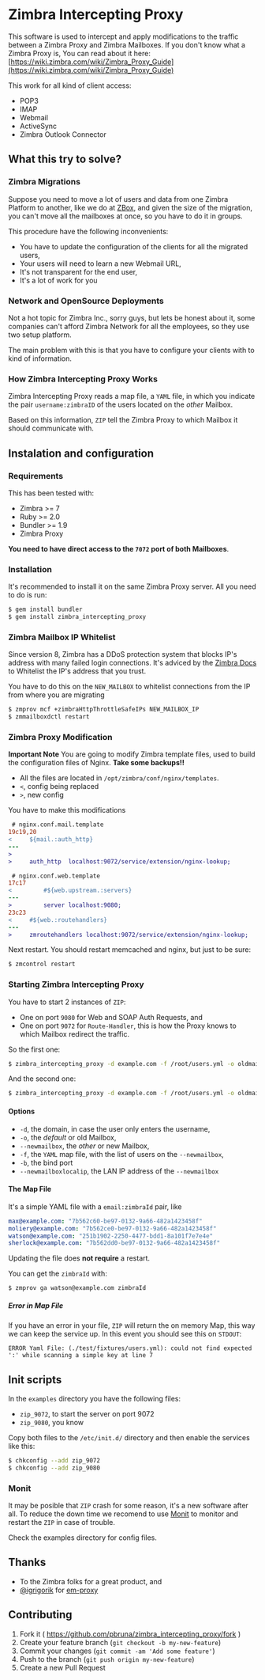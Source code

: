 # Zimbra Intercepting Proxy

This software is used to intercept and apply modifications to the traffic between a Zimbra Proxy and Zimbra Mailboxes.
If you don't know what a Zimbra Proxy is, You can read about it here: [https://wiki.zimbra.com/wiki/Zimbra_Proxy_Guide](https://wiki.zimbra.com/wiki/Zimbra_Proxy_Guide)

This work for all kind of client access:

* POP3
* IMAP
* Webmail
* ActiveSync
* Zimbra Outlook Connector

## What this try to solve?

### Zimbra Migrations
Suppose you need to move a lot of users and data from one Zimbra Platform to another, like we do at [ZBox](http://www.zboxapp.com), and given the size of the migration, you can't move all the mailboxes at once, so you have to do it in groups.

This procedure have the following inconvenients:

* You have to update the configuration of the clients for all the migrated users,
* Your users will need to learn a new Webmail URL,
* It's not transparent for the end user,
* It's a lot of work for you

### Network and OpenSource Deployments
Not a hot topic for Zimbra Inc., sorry guys, but lets be honest about it, some companies can't afford Zimbra Network for all the employees, so they use two setup platform.

The main problem with this is that you have to configure your clients with to kind of information.

### How Zimbra Intercepting Proxy Works
Zimbra Intercepting Proxy reads a map file, a `YAML` file, in which you indicate the pair `username:zimbraID` of the users located on the _other_  Mailbox.

Based on this information, `ZIP` tell the Zimbra Proxy to which Mailbox it should communicate with.

## Instalation and configuration

### Requirements
This has been tested with:

* Zimbra >= 7
* Ruby >= 2.0
* Bundler >= 1.9
* Zimbra Proxy

**You need to have direct access to the `7072` port of both Mailboxes**.

### Installation
It's recommended to install it on the same Zimbra Proxy server. All you need to do is run:

```bash
$ gem install bundler
$ gem install zimbra_intercepting_proxy
```

### Zimbra Mailbox IP Whitelist

Since version 8, Zimbra has a DDoS protection system that blocks IP's address with many failed login connections. It's adviced by the [Zimbra Docs](https://wiki.zimbra.com/wiki/DoSFilter) to Whitelist the IP's address that you trust.

You have to do this on the `NEW_MAILBOX` to whitelist connections from the IP from where you are migrating

```bash
$ zmprov mcf +zimbraHttpThrottleSafeIPs NEW_MAILBOX_IP
$ zmmailboxdctl restart
```

### Zimbra Proxy Modification

**Important Note**
You are going to modify Zimbra template files, used to build the configuration files of Nginx. **Take some backups!!**

* All the files are located in `/opt/zimbra/conf/nginx/templates`.
* `<`, config being replaced
* `>`, new config

You have to make this modifications

```diff
 # nginx.conf.mail.template
19c19,20
<     ${mail.:auth_http}
---
>
>     auth_http  localhost:9072/service/extension/nginx-lookup;
```

```diff
 # nginx.conf.web.template
17c17
<         #${web.upstream.:servers}
---
>         server localhost:9080;
23c23
<     #${web.:routehandlers}
---
>     zmroutehandlers localhost:9072/service/extension/nginx-lookup;
```

Next restart. You should restart memcached and nginx, but just to be sure:

```bash
$ zmcontrol restart
```

### Starting Zimbra Intercepting Proxy

You have to start 2 instances of `ZIP`:

* One on port `9080` for Web and SOAP Auth Requests, and
* One on port `9072` for `Route-Handler`, this is how the Proxy knows to which Mailbox redirect the traffic.

So the first one:

```bash
$ zimbra_intercepting_proxy -d example.com -f /root/users.yml -o oldmailbox.example.com --newmailbox=190.196.215.125 -b 9080 --newmailboxlocalip=192.168.0.
```

And the second one:

```bash
$ zimbra_intercepting_proxy -d example.com -f /root/users.yml -o oldmailbox.example.com --newmailbox=190.196.215.125 -b 9072 --newmailboxlocalip=192.168.0.
```

#### Options

* `-d`, the domain, in case the user only enters the username,
* `-o`, the _default_ or old Mailbox,
* `--newmailbox`, the _other_ or new Mailbox,
* `-f`, the `YAML` map file, with the list of users on the `--newmailbox`,
* `-b`, the bind port
* `--newmailboxlocalip`, the LAN IP address of the `--newmailbox`


#### The Map File

It's a simple YAML file with a `email:zimbraId` pair, like

```yaml
max@example.com: "7b562c60-be97-0132-9a66-482a1423458f"
moliery@example.com: "7b562ce0-be97-0132-9a66-482a1423458f"
watson@example.com: "251b1902-2250-4477-bdd1-8a101f7e7e4e"
sherlock@example.com: "7b562dd0-be97-0132-9a66-482a1423458f"
```

Updating the file does **not require** a restart.

You can get the `zimbraId` with:

```
$ zmprov ga watson@example.com zimbraId
```

##### Error in Map File
If you have an error in your file, `ZIP` will return the on memory Map, this way we can keep the service up. In this event you should see this on `STDOUT`:

```shel
ERROR Yaml File: (./test/fixtures/users.yml): could not find expected ':' while scanning a simple key at line 7
```

## Init scripts

In the `examples` directory you have the following files:

* `zip_9072`, to start the server on port 9072
* `zip_9080`, you know

Copy both files to the `/etc/init.d/` directory and then enable the services like this:

```bash
$ chkconfig --add zip_9072
$ chkconfig --add zip_9080
```

### Monit
It may be posible that `ZIP` crash for some reason, it's a new software after all. To reduce the down time we recomend to use [Monit](http://mmonit.com/monit/) to monitor and restart the `ZIP` in case of trouble.

Check the examples directory for config files.

## Thanks

* To the Zimbra folks for a great product, and
* [@igrigorik](http://twitter.com/igrigorik) for [em-proxy](https://github.com/igrigorik/em-proxy)

## Contributing

1. Fork it ( https://github.com/pbruna/zimbra_intercepting_proxy/fork )
2. Create your feature branch (`git checkout -b my-new-feature`)
3. Commit your changes (`git commit -am 'Add some feature'`)
4. Push to the branch (`git push origin my-new-feature`)
5. Create a new Pull Request
